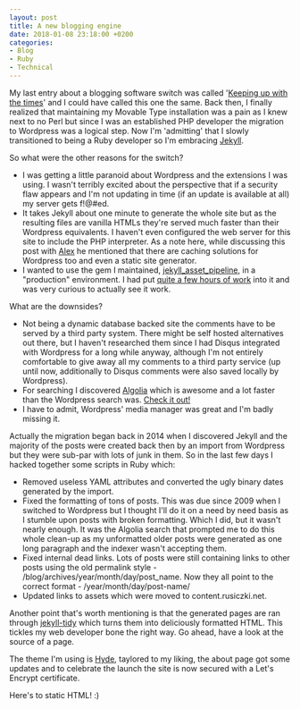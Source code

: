 ```yaml
---
layout: post
title: A new blogging engine
date: 2018-01-08 23:18:00 +0200
categories:
- Blog
- Ruby
- Technical
---
```

My last entry about a blogging software switch was called '[Keeping up with the times](http://www.rusiczki.net/2009/04/02/keeping-up-with-the-times/)' and I could have called this one the same. Back then, I finally realized that maintaining my Movable Type installation was a pain as I knew next to no Perl but since I was an established PHP developer the migration to Wordpress was a logical step. Now I'm 'admitting' that I slowly transitioned to being a Ruby developer so I'm embracing [Jekyll](https://jekyllrb.com/).

So what were the other reasons for the switch?

* I was getting a little paranoid about Wordpress and the extensions I was using. I wasn't terribly excited about the perspective that if a security flaw appears and I'm not updating in time (if an update is available at all) my server gets f!@#ed.
* It takes Jekyll about one minute to generate the whole site but as the resulting files are vanilla HTMLs they're served much faster than their Wordpress equivalents. I haven't even configured the web server for this site to include the PHP interpreter. As a note here, while discussing this post with [Alex](http://dordeduca.ro) he mentioned that there are caching solutions for Wordpress too and even a static site generator.
* I wanted to use the gem I maintained, [jekyll_asset_pipeline](https://github.com/matthodan/jekyll-asset-pipeline), in a "production" environment. I had put [quite a few hours of work](http://www.rusiczki.net/2017/12/27/my-adventures-in-social-coding/) into it and was very curious to actually see it work.

What are the downsides?

* Not being a dynamic database backed site the comments have to be served by a third party system. There might be self hosted alternatives out there, but I haven't researched them since I had Disqus integrated with Wordpress for a long while anyway, although I'm not entirely comfortable to give away all my comments to a third party service (up until now, additionally to Disqus comments were also saved locally by Wordpress).
* For searching I discovered [Algolia](https://www.algolia.com/) which is awesome and a lot faster than the Wordpress search was. [Check it out!](https://www.rusiczki.net/search/)
* I have to admit, Wordpress' media manager was great and I'm badly missing it.

Actually the migration began back in 2014 when I discovered Jekyll and the majority of the posts were created back then by an import from Wordpress but they were sub-par with lots of junk in them. So in the last few days I hacked together some scripts in Ruby which:

* Removed useless YAML attributes and converted the ugly binary dates generated by the import.
* Fixed the formatting of tons of posts. This was due since 2009 when I switched to Wordpress but I thought I'll do it on a need by need basis as I stumble upon posts with broken formatting. Which I did, but it wasn't nearly enough. It was the Algolia search that prompted me to do this whole clean-up as my unformatted older posts were generated as one long paragraph and the indexer wasn't accepting them.
* Fixed internal dead links. Lots of posts were still containing links to other posts using the old permalink style - /blog/archives/year/month/day/post_name. Now they all point to the correct format - /year/month/day/post-name/
* Updated links to assets which were moved to content.rusiczki.net.

Another point that's worth mentioning is that the generated pages are ran through [jekyll-tidy](https://github.com/apsislabs/jekyll-tidy) which turns them into deliciously formatted HTML. This tickles my web developer bone the right way. Go ahead, have a look at the source of a page.

The theme I'm using is [Hyde](https://github.com/poole/hyde), taylored to my liking, the about page got some updates and to celebrate the launch the site is now secured with a Let's Encrypt certificate.

Here's to static HTML! :)